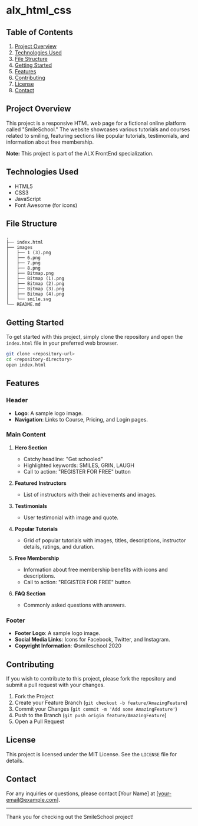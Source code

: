 # alx_html_css

## Table of Contents
1. [Project Overview](#project-overview)
2. [Technologies Used](#technologies-used)
3. [File Structure](#file-structure)
4. [Getting Started](#getting-started)
5. [Features](#features)
6. [Contributing](#contributing)
7. [License](#license)
8. [Contact](#contact)

## Project Overview

This project is a responsive HTML web page for a fictional online platform called "SmileSchool." The website showcases various tutorials and courses related to smiling, featuring sections like popular tutorials, testimonials, and information about free membership.

**Note:** This project is part of the ALX FrontEnd specialization.

## Technologies Used

- HTML5
- CSS3
- JavaScript
- Font Awesome (for icons)

## File Structure

```
.
├── index.html
├── images
│   ├── 1 (3).png
│   ├── 6.png
│   ├── 7.png
│   ├── 8.png
│   ├── Bitmap.png
│   ├── Bitmap (1).png
│   ├── Bitmap (2).png
│   ├── Bitmap (3).png
│   ├── Bitmap (4).png
│   └── smile.svg
└── README.md
```

## Getting Started

To get started with this project, simply clone the repository and open the `index.html` file in your preferred web browser.

```sh
git clone <repository-url>
cd <repository-directory>
open index.html
```

## Features

### Header

- **Logo**: A sample logo image.
- **Navigation**: Links to Course, Pricing, and Login pages.

### Main Content

1. **Hero Section**
   - Catchy headline: "Get schooled"
   - Highlighted keywords: SMILES, GRIN, LAUGH
   - Call to action: "REGISTER FOR FREE" button

2. **Featured Instructors**
   - List of instructors with their achievements and images.

3. **Testimonials**
   - User testimonial with image and quote.

4. **Popular Tutorials**
   - Grid of popular tutorials with images, titles, descriptions, instructor details, ratings, and duration.

5. **Free Membership**
   - Information about free membership benefits with icons and descriptions.
   - Call to action: "REGISTER FOR FREE" button

6. **FAQ Section**
   - Commonly asked questions with answers.

### Footer

- **Footer Logo**: A sample logo image.
- **Social Media Links**: Icons for Facebook, Twitter, and Instagram.
- **Copyright Information**: ©smileschool 2020

## Contributing

If you wish to contribute to this project, please fork the repository and submit a pull request with your changes.

1. Fork the Project
2. Create your Feature Branch (`git checkout -b feature/AmazingFeature`)
3. Commit your Changes (`git commit -m 'Add some AmazingFeature'`)
4. Push to the Branch (`git push origin feature/AmazingFeature`)
5. Open a Pull Request

## License

This project is licensed under the MIT License. See the `LICENSE` file for details.

## Contact

For any inquiries or questions, please contact [Your Name] at [your-email@example.com].

---

Thank you for checking out the SmileSchool project!